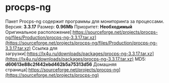 # procps-ng
Пакет Procps-ng содержит программы для мониторинга за процессами.
Версия: **3.3.17**
Размер: **0.96Mb**
Приоритет: **Необходимый**
Оригинальное расположение[:https://sourceforge.net/projects/procps-ng/files/Production/procps-ng-3.3.17.tar.xz](https://sourceforge.net/projects/procps-ng/files/Production/procps-ng-3.3.17.tar.xz)
Ссылка для загрузки[:https://lx4u.ru/downloads/packages/procps-ng-3.3.17.tar.xz](https://lx4u.ru/downloads/packages/procps-ng-3.3.17.tar.xz)
MD5: **d60613e88c2f442ebd462b5a75313d56**
Домашняя страница[:https://sourceforge.net/projects/procps-ng](https://sourceforge.net/projects/procps-ng)